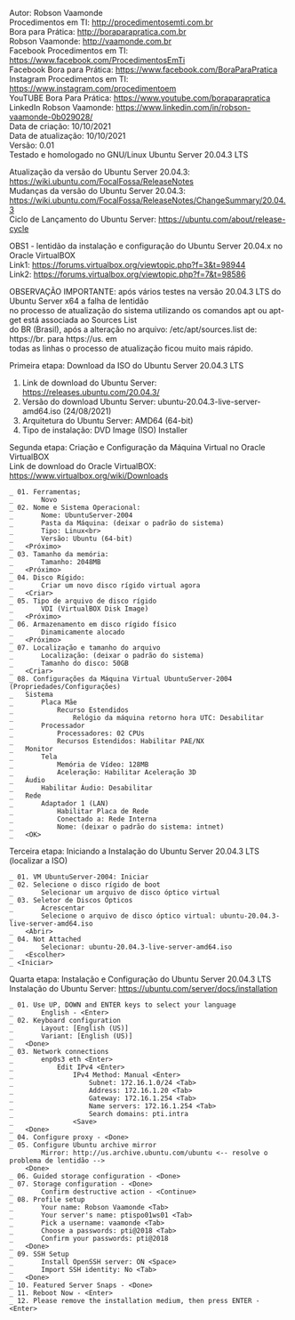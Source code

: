 Autor: Robson Vaamonde<br>
Procedimentos em TI: http://procedimentosemti.com.br<br>
Bora para Prática: http://boraparapratica.com.br<br>
Robson Vaamonde: http://vaamonde.com.br<br>
Facebook Procedimentos em TI: https://www.facebook.com/ProcedimentosEmTi<br>
Facebook Bora para Prática: https://www.facebook.com/BoraParaPratica<br>
Instagram Procedimentos em TI: https://www.instagram.com/procedimentoem<br>
YouTUBE Bora Para Prática: https://www.youtube.com/boraparapratica<br>
LinkedIn Robson Vaamonde: https://www.linkedin.com/in/robson-vaamonde-0b029028/<br>
Data de criação: 10/10/2021<br>
Data de atualização: 10/10/2021<br>
Versão: 0.01<br>
Testado e homologado no GNU/Linux Ubuntu Server 20.04.3 LTS

Atualização da versão do Ubuntu Server 20.04.3: https://wiki.ubuntu.com/FocalFossa/ReleaseNotes<br>
Mudanças da versão do Ubuntu Server 20.04.3: https://wiki.ubuntu.com/FocalFossa/ReleaseNotes/ChangeSummary/20.04.3<br>
Ciclo de Lançamento do Ubuntu Server: https://ubuntu.com/about/release-cycle

OBS1 - lentidão da instalação e configuração do Ubuntu Server 20.04.x no Oracle VirtualBOX<br>
Link1: https://forums.virtualbox.org/viewtopic.php?f=3&t=98944<br>
Link2: https://forums.virtualbox.org/viewtopic.php?f=7&t=98586<br>

OBSERVAÇÃO IMPORTANTE: após vários testes na versão 20.04.3 LTS do Ubuntu Server x64 a falha de lentidão<br>
no processo de atualização do sistema utilizando os comandos apt ou apt-get está associada ao Sources List<br>
do BR (Brasil), após a alteração no arquivo: /etc/apt/sources.list de: https://br. para https://us. em <br>
todas as linhas o processo de atualização ficou muito mais rápido.

Primeira etapa: Download da ISO do Ubuntu Server 20.04.3 LTS

01. Link de download do Ubuntu Server: https://releases.ubuntu.com/20.04.3/
02. Versão do download Ubuntu Server: ubuntu-20.04.3-live-server-amd64.iso (24/08/2021)
03. Arquitetura do Ubuntu Server: AMD64 (64-bit)
04. Tipo de instalação: DVD Image (ISO) Installer

Segunda etapa: Criação e Configuração da Máquina Virtual no Oracle VirtualBOX<br>
Link de download do Oracle VirtualBOX: https://www.virtualbox.org/wiki/Downloads

	_ 01. Ferramentas;
	_		Novo
	_ 02. Nome e Sistema Operacional:
	_		Nome: UbuntuServer-2004
	_		Pasta da Máquina: (deixar o padrão do sistema)
	_		Tipo: Linux<br>
	_		Versão: Ubuntu (64-bit)
	_	<Próximo>
	_ 03. Tamanho da memória:
	_		Tamanho: 2048MB
	_	<Próximo>
	_ 04. Disco Rígido:
	_		Criar um novo disco rígido virtual agora
	_	<Criar>
	_ 05. Tipo de arquivo de disco rígido
	_		VDI (VirtualBOX Disk Image)
	_	<Próximo>
	_ 06. Armazenamento em disco rígido físico
	_		Dinamicamente alocado
	_	<Próximo>
	_ 07. Localização e tamanho do arquivo
	_		Localização: (deixar o padrão do sistema)
	_		Tamanho do disco: 50GB
	_	<Criar>
	_ 08. Configurações da Máquina Virtual UbuntuServer-2004 (Propriedades/Configurações)
	_	Sistema
	_		Placa Mãe
	_			Recurso Estendidos
	_				Relógio da máquina retorno hora UTC: Desabilitar
	_		Processador
	_			Processadores: 02 CPUs
	_			Recursos Estendidos: Habilitar PAE/NX
	_	Monitor
	_		Tela
	_			Memória de Vídeo: 128MB
	_			Aceleração: Habilitar Aceleração 3D
	_	Áudio
	_		Habilitar Áudio: Desabilitar
	_	Rede
	_		Adaptador 1 (LAN)
	_			Habilitar Placa de Rede
	_			Conectado a: Rede Interna
	_			Nome: (deixar o padrão do sistema: intnet)
	_	<OK>

Terceira etapa: Iniciando a Instalação do Ubuntu Server 20.04.3 LTS (localizar a ISO)

	_ 01. VM UbuntuServer-2004: Iniciar
	_ 02. Selecione o disco rígido de boot
	_ 		Selecionar um arquivo de disco óptico virtual
	_ 03. Seletor de Discos Ópticos
	_ 		Acrescentar
	_ 		Selecione o arquivo de disco óptico virtual: ubuntu-20.04.3-live-server-amd64.iso
	_ 	<Abrir>
	_ 04. Not Attached
	_ 		Selecionar: ubuntu-20.04.3-live-server-amd64.iso
	_ 	<Escolher>
	_ <Iniciar>

Quarta etapa: Instalação e Configuração do Ubuntu Server 20.04.3 LTS<br>
Instalação do Ubuntu Server: https://ubuntu.com/server/docs/installation

	_ 01. Use UP, DOWN and ENTER keys to select your language 
	_ 		English - <Enter>
	_ 02. Keyboard configuration
	_ 		Layout: [English (US)]
	_ 		Variant: [English (US)]
	_ 	<Done>
	_ 03. Network connections
	_ 		enp0s3 eth <Enter>
	_ 			Edit IPv4 <Enter>
	_ 				IPv4 Method: Manual <Enter>
	_ 					Subnet: 172.16.1.0/24 <Tab>
	_ 					Address: 172.16.1.20 <Tab>
	_ 					Gateway: 172.16.1.254 <Tab>
	_ 					Name servers: 172.16.1.254 <Tab>
	_ 					Search domains: pti.intra
	_ 				<Save>
	_ 	<Done>
	_ 04. Configure proxy - <Done>
	_ 05. Configure Ubuntu archive mirror
			Mirror: http://us.archive.ubuntu.com/ubuntu <-- resolve o problema de lentidão -->
		<Done>
	_ 06. Guided storage configuration - <Done>
	_ 07. Storage configuration - <Done>
	_ 		Confirm destructive action - <Continue>
	_ 08. Profile setup
	_ 		Your name: Robson Vaamonde <Tab>
	_ 		Your server's name: ptispo01ws01 <Tab>
	_ 		Pick a username: vaamonde <Tab>
	_ 		Choose a passwords: pti@2018 <Tab>
	_ 		Confirm your passwords: pti@2018
	_ 	<Done>
	_ 09. SSH Setup
	_ 		Install OpenSSH server: ON <Space>
	_ 		Import SSH identity: No <Tab>
	_ 	<Done>
	_ 10. Featured Server Snaps - <Done>
	_ 11. Reboot Now - <Enter>
	_ 12. Please remove the installation medium, then press ENTER - <Enter>